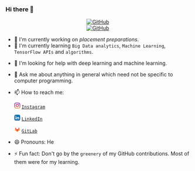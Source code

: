 ### Hi there 👋
<p align="center">
<a href="https://github.com/shrinidhi99"><img src="https://avatars1.githubusercontent.com/u/32514046?s=460&u=df682293524053c34ccf75b31ccdfef03660c078&v=4" alt="GitHub" width="80"></a>
<br>
<a href="https://github.com/shrinidhi99"><img src="https://img.shields.io/badge/shrinidhi-github-blue" alt="GitHub"></a>
</p>

- 🔭 I'm currently working on _placement preparations_.
- 🌱 I'm currently learning ```Big Data analytics```, ```Machine Learning```, ```TensorFlow APIs``` and ```algorithms```.
<!-- - 👯 I'm looking to collaborate on ... -->
- 🤔 I'm looking for help with deep learning and machine learning.
- 💬 Ask me about anything in general which need not be specific to computer programming.
- 📫 How to reach me: 
    
    ![Instagram](https://github.com/shrinidhi99/shrinidhi99/blob/master/assets/instagram.png "Instagram") [`Instagram`](https://www.instagram.com/shrinidhivarna/ "Shrinidhi Varna")

    ![LinkedIn](https://github.com/shrinidhi99/shrinidhi99/blob/master/assets/linkedin.png "LinkedIn") [`LinkedIn`](https://www.linkedin.com/in/shrinidhi99/ "Shrinidhi Varna")
    
    ![GitLab](https://github.com/shrinidhi99/shrinidhi99/blob/master/assets/gitlab.png "GitLab") [`GitLab`](https://gitlab.com/shrinidhi99 "Shrinidhi Anil Varna")
- 😄 Pronouns: He
- ⚡ Fun fact: Don't go by the `greenery` of my GitHub contributions. Most of them were for my learning.
